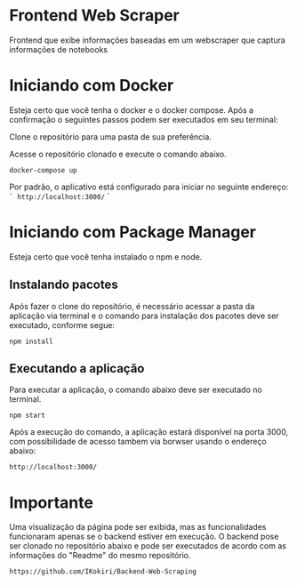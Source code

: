 # Frontend Web Scraper

Frontend que exibe informações baseadas em um webscraper que captura informações de notebooks


# Iniciando com Docker

Esteja certo que você tenha o docker e o docker compose. Após a confirmação o seguintes passos podem ser executados em seu terminal:

Clone o repositório para uma pasta de sua preferência.

Acesse o repositório clonado e execute o comando abaixo.

```
docker-compose up
```

Por padrão, o aplicativo está configurado para iniciar no seguinte endereço:
`` `
http://localhost:3000/
`` `

# Iniciando com Package Manager

Esteja certo que  você tenha instalado o npm e node.

## Instalando pacotes

Após fazer o clone do repositório, é necessário acessar a pasta da aplicação via terminal e o comando para instalação dos pacotes deve ser executado, conforme segue:

```
npm install
```

## Executando a aplicação

Para executar a aplicação, o comando abaixo deve ser executado no terminal.

```
npm start
```

Após a execução do comando, a aplicação estará disponível na porta 3000, com possibilidade de acesso tambem via borwser usando o endereço abaixo:
```
http://localhost:3000/
```

# Importante

Uma visualização da página pode ser exibida, mas as funcionalidades funcionaram apenas se o backend estiver em execução. O backend pose ser clonado no repositório abaixo e pode ser executados de acordo com as informações do "Readme" do mesmo repositório.

```
https://github.com/IKokiri/Backend-Web-Scraping
```